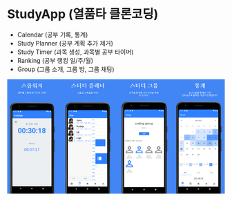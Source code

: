 # StudyApp (열품타 클론코딩)

* Calendar (공부 기록, 통계)
* Study Planner (공부 계획 추가 제거)
* Study Timer (과목 생성, 과목별 공부 타이머)
* Ranking (공부 랭킹 일/주/월)
* Group (그룹 소개, 그룹 방, 그룹 채팅)

![소개](./intro.PNG "소개")
